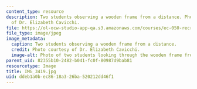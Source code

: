 ```yaml
---
content_type: resource
description: Two students observing a wooden frame from a distance. Photo courtesy
  of Dr. Elizabeth Cavicchi.
file: https://ol-ocw-studio-app-qa.s3.amazonaws.com/courses/ec-050-recreate-experiments-from-history-inform-the-future-from-the-past-galileo-january-iap-2010/ddeb1a0bec8618a326ba520212dd46f1_IMG_3419.jpg
file_type: image/jpeg
image_metadata:
  caption: Two students observing a wooden frame from a distance.
  credit: Photo courtesy of Dr. Elizabeth Cavicchi.
  image-alt: Photo of two students looking through the wooden frame from a distance.
parent_uid: 82355b10-2482-b041-fc0f-80987d9bab81
resourcetype: Image
title: IMG_3419.jpg
uid: ddeb1a0b-ec86-18a3-26ba-520212dd46f1
---
```

